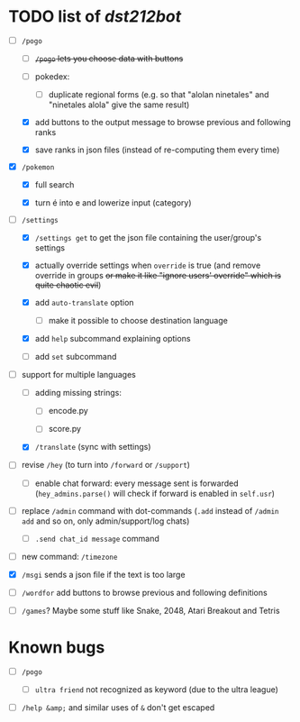 # TODO list of *dst212bot*

- [ ] `/pogo`
  
  - [ ] ~~`/pogo` lets you choose data with buttons~~
  
  - [ ] pokedex:
    
    - [ ] duplicate regional forms (e.g. so that "alolan ninetales" and "ninetales alola" give the same result)
  
  - [x] add buttons to the output message to browse previous and following ranks
  
  - [x] save ranks in json files (instead of re-computing them every time)

- [x] `/pokemon`
  
  - [x] full search
  
  - [x] turn é into e and lowerize input (category)

- [ ] `/settings`
  
  - [x] `/settings get` to get the json file containing the user/group's settings
  
  - [x] actually override settings when `override` is true (and remove override in groups ~~or make it like "ignore users' override" which is quite chaotic evil~~)
  
  - [x] add `auto-translate` option
    
    - [ ] make it possible to choose destination language
  
  - [x] add `help` subcommand explaining options
  
  - [ ] add `set` subcommand

- [ ] support for multiple languages
  
  - [ ] adding missing strings:
    
    - [ ] encode.py
    
    - [ ] score.py
  
  - [x] `/translate` (sync with settings)

- [ ] revise `/hey` (to turn into `/forward` or `/support`)
  
  - [ ] enable chat forward: every message sent is forwarded (`hey_admins.parse()` will check if forward is enabled in `self.usr`)

- [ ] replace `/admin` command with dot-commands (`.add` instead of `/admin add` and so on, only admin/support/log chats)
  
  - [ ] `.send chat_id message` command

- [ ] new command: `/timezone`

- [x] `/msgi` sends a json file if the text is too large

- [ ] `/wordfor` add buttons to browse previous and following definitions

- [ ] `/games`? Maybe some stuff like Snake, 2048, Atari Breakout and Tetris

# Known bugs

- [ ] `/pogo`
  
  - [ ] `ultra friend` not recognized as keyword (due to the ultra league)

- [ ] `/help &amp;` and similar uses of `&` don't get escaped
